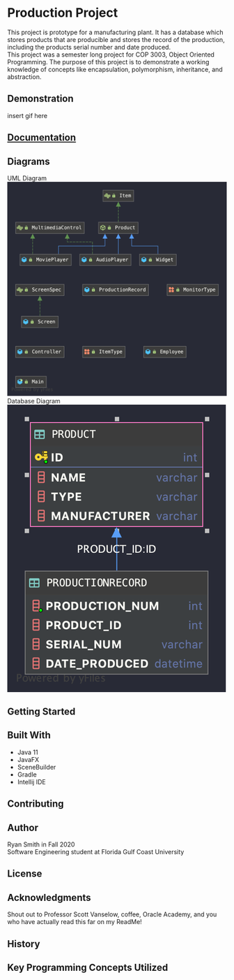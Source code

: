 # Production Project
This project is prototype for a manufacturing plant. It has a database which stores products that
 are producible and stores the record of the production, including the products serial number and
  date produced. <br/>
This project was a semester long project for COP 3003, Object Oriented Programming. The purpose of
 this project is to demonstrate a working knowledge of concepts like encapsulation, polymorphism, 
 inheritance, and abstraction.

## Demonstration
insert gif here

## [Documentation](https://rpsmith77.github.io/ProductionProject/Main.html)


## Diagrams
UML Diagram<br/>
![UMLDiagram](Top-Level%20Package.png)
<br/>Database Diagram<br/>
![DBDiagram](ProdDB.png)

## Getting Started


## Built With
 - Java 11
 - JavaFX
 - SceneBuilder
 - Gradle
 - Intellij IDE

## Contributing


## Author
Ryan Smith in Fall 2020<br/>
Software Engineering student at Florida Gulf Coast University

## License


## Acknowledgments
Shout out to Professor Scott Vanselow, coffee, Oracle Academy, and you who have actually read
this far on my ReadMe!

## History


## Key Programming Concepts Utilized
